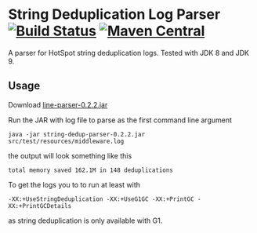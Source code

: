String Deduplication Log Parser [![Build Status](https://travis-ci.org/marschall/string-dedup-parser.svg?branch=master)](https://travis-ci.org/marschall/string-dedup-parser) [![Maven Central](https://maven-badges.herokuapp.com/maven-central/com.github.marschall/string-dedup-parser/badge.svg)](https://maven-badges.herokuapp.com/maven-central/com.github.marschall/string-dedup-parser)
===============================

A parser for HotSpot string deduplication logs. Tested with JDK 8 and JDK 9.

Usage
-----

Download [line-parser-0.2.2.jar](http://search.maven.org/remotecontent?filepath=com/github/marschall/line-parser/0.2.2/line-parser-0.2.2.jar)

Run the JAR with log file to parse as the first command line argument

```
java -jar string-dedup-parser-0.2.2.jar src/test/resources/middleware.log
```

the output will look something like this

```
total memory saved 162.1M in 148 deduplications
```

To get the logs you to to run at least with

```
-XX:+UseStringDeduplication -XX:+UseG1GC -XX:+PrintGC -XX:+PrintGCDetails
```

as string deduplication is only available with G1.

